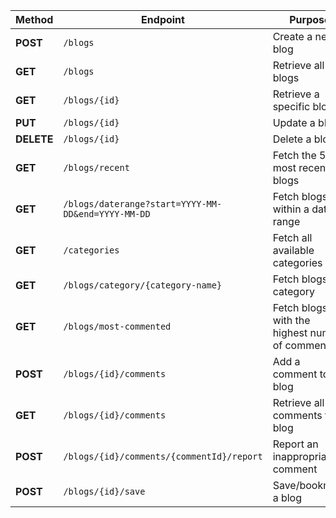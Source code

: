 | **Method** | **Endpoint**                                       | **Purpose**                                     |
|------------|----------------------------------------------------|-------------------------------------------------|
| **POST**   | `/blogs`                                           | Create a new blog                               |
| **GET**    | `/blogs`                                           | Retrieve all blogs                              |
| **GET**    | `/blogs/{id}`                                      | Retrieve a specific blog                        |
| **PUT**    | `/blogs/{id}`                                      | Update a blog                                   |
| **DELETE** | `/blogs/{id}`                                      | Delete a blog                                   |
| **GET**    | `/blogs/recent`                                    | Fetch the 5 most recent blogs                   |
| **GET**    | `/blogs/daterange?start=YYYY-MM-DD&end=YYYY-MM-DD` | Fetch blogs within a date range                 |
| **GET**    | `/categories`                                      | Fetch all available categories                  |
| **GET**    | `/blogs/category/{category-name}`                  | Fetch blogs by category                         |
| **GET**    | `/blogs/most-commented`                            | Fetch blogs with the highest number of comments |
| **POST**   | `/blogs/{id}/comments`                             | Add a comment to a blog                         |
| **GET**    | `/blogs/{id}/comments`                             | Retrieve all comments for a blog                |
| **POST**   | `/blogs/{id}/comments/{commentId}/report`          | Report an inappropriate comment                 |
| **POST**   | `/blogs/{id}/save`                                 | Save/bookmark a blog                            |
